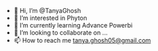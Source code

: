 - 👋 Hi, I’m @TanyaGhosh
- 👀 I’m interested in Phyton
- 🌱 I’m currently learning Advance Powerbi
- 💞️ I’m looking to collaborate on ...
- 📫 How to reach me tanya.ghosh05@gmail.com

<!---
TanyaGhosh05/TanyaGhosh05 is a ✨ special ✨ repository because its `README.md` (this file) appears on your GitHub profile.
You can click the Preview link to take a look at your changes.
--->

